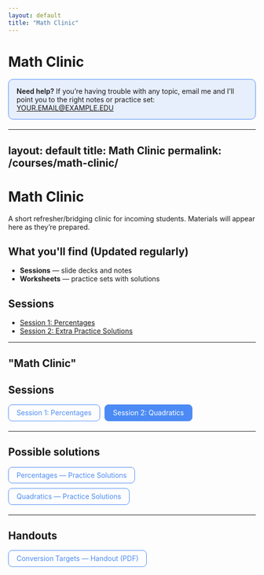 ```yaml
---
layout: default
title: "Math Clinic"
---
```


<!-- lightweight styles -->
<style>
.notice{
  margin:1rem 0 1.25rem;
  padding:.9rem 1rem;
  border:1px solid #4c8bf5;
  border-radius:.6rem;
  background:rgba(76,139,245,.12);
}
.notice b{font-weight:600}
</style>

# Math Clinic

<div class="notice">
  <b>Need help?</b> If you’re having trouble with any topic, email me and I’ll point you to the right notes or practice set:
  <a href="mailto:YOUR.EMAIL@EXAMPLE.EDU?subject=Math%20Clinic%20question&body=Hi%20Saleem%2C%0D%0A%0DI%27m%20struggling%20with%20[%20topic%20]%20from%20Session%20[%201%20or%202%20].%20Could%20you%20advise%20materials%20or%20practice%20questions%3F%0D%0A%0D%0AThanks.">
    YOUR.EMAIL@EXAMPLE.EDU
  </a>
</div>



---
layout: default
title: Math Clinic
permalink: /courses/math-clinic/
---

# Math Clinic

A short refresher/bridging clinic for incoming students.
Materials will appear here as they’re prepared.

## What you'll find (Updated regularly) 
- **Sessions** — slide decks and notes  
- **Worksheets** — practice sets with solutions  

## Sessions
- [Session 1: Percentages](/courses/math-clinic/sessions/session-01/)
- [Session 2: Extra Practice Solutions](/courses/math-clinic/sessions/session-02/)



---
 "Math Clinic"
---

<!-- Lightweight page-level styles for buttons -->
<style>
.session-buttons{display:flex;gap:.6rem;flex-wrap:wrap;margin:1rem 0 1.25rem}
.btn{display:inline-block;padding:.55rem 1rem;border-radius:.5rem;border:1px solid #4c8bf5;
     text-decoration:none;line-height:1;color:#4c8bf5;background:transparent}
.btn:hover{filter:brightness(1.05);text-decoration:none}
.btn-primary{background:#4c8bf5;color:#fff}
</style>



## Sessions

<div class="session-buttons">
  <a class="btn" href="{{ '/courses/math-clinic/sessions/session-01/' | relative_url }}">Session 1: Percentages</a>
  <a class="btn btn-primary" href="{{ '/courses/math-clinic/sessions/session-02/' | relative_url }}">Session 2: Quadratics</a>
</div>


<hr />

## Possible solutions
<div class="session-buttons">
  <a class="btn" href="{{ '/courses/math-clinic/solutions/percentages/' | relative_url }}">Percentages — Practice Solutions</a>
  <a class="btn" href="{{ '/courses/math-clinic/solutions/quadratics/'  | relative_url }}">Quadratics — Practice Solutions</a>
  <!-- add more buttons as you create more solutions pages -->
</div>


<hr />

## Handouts

<div class="session-buttons">
  <a class="btn" href="{{ '/courses/math-clinic/handouts/conversion-targets/' | relative_url }}">
    Conversion Targets — Handout (PDF)
  </a>
</div>

